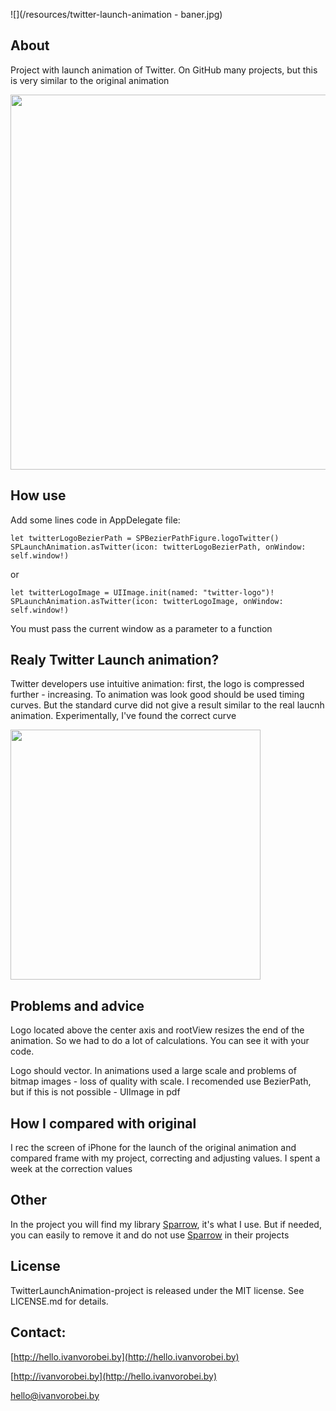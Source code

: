 ![](/resources/twitter-launch-animation - baner.jpg)

## About
Project with launch animation of Twitter. On GitHub many projects, but this is very similar to the original animation

<img src="https://raw.githubusercontent.com/IvanVorobei/TwitterLaunchAnimation/master/resources/twitter-launch-animation - mockup_preview.gif" width="600">

## How use
Add some lines code in AppDelegate file:

	let twitterLogoBezierPath = SPBezierPathFigure.logoTwitter()
	SPLaunchAnimation.asTwitter(icon: twitterLogoBezierPath, onWindow: self.window!)

or 

	let twitterLogoImage = UIImage.init(named: "twitter-logo")!
	SPLaunchAnimation.asTwitter(icon: twitterLogoImage, onWindow: self.window!)

You must pass the current window as a parameter to a function

## Realy Twitter Launсh animation?
Twitter developers use intuitive animation: first, the logo is compressed further - increasing. To animation was look good should be used timing curves. But the standard curve did not give a result similar to the real laucnh animation. Experimentally, I've found the correct curve

<img src="https://raw.githubusercontent.com/IvanVorobei/TwitterLaunchAnimation/master/resources/twitter-launch-animation - compare.gif" width="400">

## Problems and advice
Logo located above the center axis and rootView resizes the end of the animation. So we had to do a lot of calculations. You can see it with your code.

Logo should vector. In animations used a large scale and problems of bitmap images - loss of quality with scale. I recomended use BezierPath, but if this is not possible - UIImage in pdf

##  How I compared with original
I rec the screen of iPhone for the launch of the original animation and compared frame with my project, correcting and adjusting values. I spent a week at the correction values

## Other
In the project you will find my library [Sparrow](https://github.com/IvanVorobei/Sparrow), it's what I use. But if needed, you can easily to remove it and do not use [Sparrow](https://github.com/IvanVorobei/Sparrow) in their projects 

## License
TwitterLaunchAnimation-project is released under the MIT license. See LICENSE.md for details.

## Contact:
 
[http://hello.ivanvorobei.by](http://hello.ivanvorobei.by)

[http://ivanvorobei.by](http://hello.ivanvorobei.by)

hello@ivanvorobei.by

